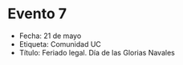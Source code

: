 # Evento 7

* Fecha: 21 de mayo
* Etiqueta: Comunidad UC
* Título: Feriado legal. Día de las Glorias Navales



